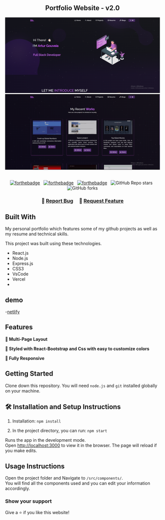 <h2 align="center">
  Portfolio Website - v2.0<br/>
  <a href="https://github.com/Arturgouveia1970/react-portfolio" target="_blank"></a>
</h2>
<div align="center">
  <img alt="Demo" src="./Images/home.png" />
</div>

<div align="center">
  <img alt="projects list" src="./Images/projects.png" />
</div>

<br/>

<center>

[![forthebadge](https://forthebadge.com/images/badges/built-with-love.svg)](https://forthebadge.com) &nbsp;
[![forthebadge](https://forthebadge.com/images/badges/made-with-javascript.svg)](https://forthebadge.com) &nbsp;
[![forthebadge](https://forthebadge.com/images/badges/open-source.svg)](https://forthebadge.com) &nbsp;
![GitHub Repo stars](https://img.shields.io/github/stars/Bria222/Portfolio?color=red&logo=github&style=for-the-badge) &nbsp;
![GitHub forks](https://img.shields.io/github/forks/Bria222/Portfolio?color=red&logo=github&style=for-the-badge)

</center>

<h3 align="center">
    🔹
    <a href="https://github.com/Arturgouveia1970/react-portfolio/issues">Report Bug</a> &nbsp; &nbsp;
    🔹
    <a href="https://github.com/Arturgouveia1970/react-portfolio/issues">Request Feature</a>
</h3>

## Built With

My personal portfolio <a href="#" target="_blank"></a> which features some of my github projects as well as my resume and technical skills.<br/>

This project was built using these technologies.

- React.js
- Node.js
- Express.js
- CSS3
- VsCode
- Vercel
-

## demo

-[netlify](https://artur-portfolio2.netlify.app/)

## Features

**📖 Multi-Page Layout**

**🎨 Styled with React-Bootstrap and Css with easy to customize colors**

**📱 Fully Responsive**

## Getting Started

Clone down this repository. You will need `node.js` and `git` installed globally on your machine.

## 🛠 Installation and Setup Instructions

1. Installation: `npm install`

2. In the project directory, you can run: `npm start`

Runs the app in the development mode.\
Open [http://localhost:3000](http://localhost:3000) to view it in the browser.
The page will reload if you make edits.

## Usage Instructions

Open the project folder and Navigate to `/src/components/`. <br/>
You will find all the components used and you can edit your information accordingly.

### Show your support

Give a ⭐ if you like this website!
